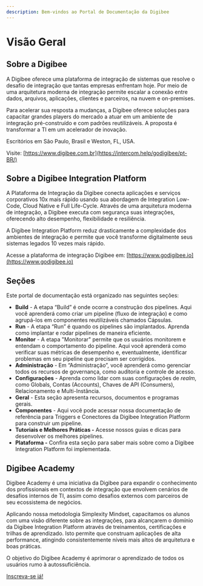 ```yaml
---
description: Bem-vindos ao Portal de Documentação da Digibee
---
```


# Visão Geral

## Sobre a Digibee

A Digibee oferece uma plataforma de integração de sistemas que resolve o desafio de integração que tantas empresas enfrentam hoje. Por meio de uma arquitetura moderna de integração permite escalar a conexão entre dados, arquivos, aplicações, clientes e parceiros, na nuvem e on-premises.

Para acelerar sua resposta a mudanças, a Digibee oferece soluções para capacitar grandes players do mercado a atuar em um ambiente de integração pré-construído e com padrões reutilizáveis. A proposta é transformar a TI em um acelerador de inovação.

Escritórios em São Paulo, Brasil e Weston, FL, USA.

Visite: [https://www.digibee.com.br](https://intercom.help/godigibee/pt-BR/)

## Sobre a Digibee Integration Platform

A Plataforma de Integração da Digibee conecta aplicações e serviços corporativos 10x mais rápido usando sua abordagem de Integration Low-Code, Cloud Native e Full Life-Cycle. Através de uma arquitetura moderna de integração, a Digibee executa com segurança suas integrações, oferecendo alto desempenho, flexibilidade e resiliência.

A Digibee Integration Platform reduz drasticamente a complexidade dos ambientes de integração e permite que você transforme digitalmente seus sistemas legados 10 vezes mais rápido.

Acesse a plataforma de integração Digibee em: [https://www.godigibee.io](https://www.godigibee.io)

## Seções

Este portal de documentação está organizado nas seguintes seções:

* **Build** - A etapa “Build” é onde ocorre a construção dos pipelines. Aqui você aprenderá como criar um pipeline (fluxo de integração) e como agrupá-los em componentes reutilizáveis ​​chamados Cápsulas.
* **Run** - A etapa “Run” é quando os pipelines são implantados. Aprenda como implantar e rodar pipelines de maneira eficiente.
* **Monitor** - A etapa "Monitorar" permite que os usuários monitorem e entendam o comportamento do pipeline. Aqui você aprenderá como verificar suas métricas de desempenho e, eventualmente, identificar problemas em seu pipeline que precisam ser corrigidos.
* **Administração** - Em “Administração”, você aprenderá como gerenciar todos os recursos de governança, como auditoria e controle de acesso.
* **Configurações** - Aprenda como lidar com suas configurações de _realm_, como Globals, Contas (Accounts), Chaves de API (Consumers), Relacionamento e Multi-Instância.
* **Geral** - Esta seção apresenta recursos, documentos e programas gerais.
* **Componentes** - Aqui você pode acessar nossa documentação de referência para Triggers e Conectores da Digibee Integration Platform para construir um pipeline.
* **Tutoriais e Melhores Práticas -** Acesse nossos guias e dicas para desenvolver os melhores pipelines.
* **Plataforma -** Confira esta seção para saber mais sobre como a Digibee Integration Platform foi implementada.

## Digibee Academy

Digibee Academy é uma iniciativa da Digibee para expandir o conhecimento dos profissionais em contextos de integração que envolvem cenários de desafios internos de TI, assim como desafios externos com parceiros de seu ecossistema de negócios.

Aplicando nossa metodologia Simplexity Mindset, capacitamos os alunos com uma visão diferente sobre as integrações, para alcançarem o domínio da Digibee Integration Platform através de treinamentos, certificações e trilhas de aprendizado. Isto permite que construam aplicações de alta performance, atingindo consistentemente níveis mais altos de arquitetura e boas práticas.

O objetivo do Digibee Academy é aprimorar o aprendizado de todos os usuários rumo à autossuficiência.

[Inscreva-se já!](https://digibee.academy/login/index.php?utm\_source=education\&utm\_medium=documentation\&utm\_campaign=portal\&utm\_id=07)
